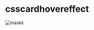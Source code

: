 # csscardhovereffect
![maskk](https://user-images.githubusercontent.com/101246922/160257647-50ae7312-92c5-46de-ab2e-e7b093d6a696.gif)
